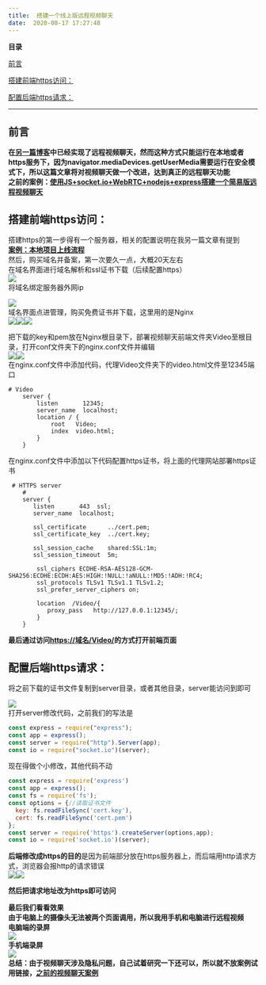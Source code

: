 ```yaml
---
title:  搭建一个线上版远程视频聊天 
date:  2020-08-17 17:27:48 
---
```

**目录**

[前言](#%E5%89%8D%E8%A8%80)

[搭建前端https访问：](#%E6%90%AD%E5%BB%BA%E5%89%8D%E7%AB%AFhttps%E8%AE%BF%E9%97%AE%EF%BC%9A)

[配置后端https请求：](#%E9%85%8D%E7%BD%AE%E5%90%8E%E7%AB%AFhttps%E8%AF%B7%E6%B1%82%EF%BC%9A)

---

## 前言

**在[另一篇博客](https://blog.csdn.net/time_____/article/details/104801205)中已经实现了远程视频聊天，然而这种方式只能运行在本地或者https服务下，因为navigator.mediaDevices.getUserMedia需要运行在安全模式下，所以这篇文章将对视频聊天做一个改进，达到真正的远程聊天功能  
之前的案例：[使用JS+socket.io+WebRTC+nodejs+express搭建一个简易版远程视频聊天](https://blog.csdn.net/time_____/article/details/104801205)**

## **搭建前端https访问：**

搭建https的第一步得有一个服务器，相关的配置说明在我另一篇文章有提到  
**[案例：本地项目上线流程](https://blog.csdn.net/time_____/article/details/104439713)**  
然后，购买域名并备案，第一次要久一点，大概20天左右  
在域名界面进行域名解析和ssl证书下载（后续配置https）  
![](https://img-blog.csdnimg.cn/20200817114950588.png)  
将域名绑定服务器外网ip

![](https://img-blog.csdnimg.cn/20200817115151901.png)  
域名界面点进管理，购买免费证书并下载，这里用的是Nginx  
![](https://img-blog.csdnimg.cn/20200817115741565.png?x-oss-processimage/watermark,type_ZmFuZ3poZW5naGVpdGk,shadow_10,text_aHR0cHM6Ly9ibG9nLmNzZG4ubmV0L3RpbWVfX19fXw,size_16,color_FFFFFF,t_70)![](https://img-blog.csdnimg.cn/20200817115604189.png?x-oss-processimage/watermark,type_ZmFuZ3poZW5naGVpdGk,shadow_10,text_aHR0cHM6Ly9ibG9nLmNzZG4ubmV0L3RpbWVfX19fXw,size_16,color_FFFFFF,t_70)![](https://img-blog.csdnimg.cn/20200817115910986.png?x-oss-processimage/watermark,type_ZmFuZ3poZW5naGVpdGk,shadow_10,text_aHR0cHM6Ly9ibG9nLmNzZG4ubmV0L3RpbWVfX19fXw,size_16,color_FFFFFF,t_70)

把下载的key和pem放在Nginx根目录下，部署视频聊天前端文件夹Video至根目录，打开conf文件夹下的nginx.conf文件并编辑  
![](https://img-blog.csdnimg.cn/20200817152152668.png?x-oss-processimage/watermark,type_ZmFuZ3poZW5naGVpdGk,shadow_10,text_aHR0cHM6Ly9ibG9nLmNzZG4ubmV0L3RpbWVfX19fXw,size_16,color_FFFFFF,t_70)![](https://img-blog.csdnimg.cn/20200817145531110.png?x-oss-processimage/watermark,type_ZmFuZ3poZW5naGVpdGk,shadow_10,text_aHR0cHM6Ly9ibG9nLmNzZG4ubmV0L3RpbWVfX19fXw,size_16,color_FFFFFF,t_70)  
在nginx.conf文件中添加代码，代理Video文件夹下的video.html文件至12345端口

```
# Video
    server {
        listen       12345;
        server_name  localhost;
        location / {
            root   Video;
            index  video.html;
        }
    }
```

在nginx.conf文件中添加以下代码配置https证书，将上面的代理网站部署https证书

```
 # HTTPS server
    #
    server {
       listen       443  ssl;
       server_name  localhost;

       ssl_certificate      ../cert.pem;
       ssl_certificate_key  ../cert.key;

       ssl_session_cache    shared:SSL:1m;
       ssl_session_timeout  5m;

        ssl_ciphers ECDHE-RSA-AES128-GCM-SHA256:ECDHE:ECDH:AES:HIGH:!NULL:!aNULL:!MD5:!ADH:!RC4;
        ssl_protocols TLSv1 TLSv1.1 TLSv1.2;
        ssl_prefer_server_ciphers on;

        location  /Video/{
           proxy_pass   http://127.0.0.1:12345/;
        }
    }
```

**最后通过访问[https://域名/Video/]()的方式打开前端页面**

## **配置后端https请求：**

将之前下载的证书文件复制到server目录，或者其他目录，server能访问到即可

![](https://img-blog.csdnimg.cn/20200817154313619.png)  
打开server修改代码，之前我们的写法是

```javascript
const express = require("express");
const app = express();
const server = require("http").Server(app);
const io = require("socket.io")(server);
```

现在得做个小修改，其他代码不动

```javascript
const express = require('express')
const app = express();
const fs = require('fs');
const options = {//读取证书文件
  key: fs.readFileSync('cert.key'),
  cert: fs.readFileSync('cert.pem')
};
const server = require('https').createServer(options,app);
const io = require('socket.io')(server);
```

**后端修改成https的目的**是因为前端部分放在https服务器上，而后端用http请求方式，浏览器会报http的请求错误  
![](https://img-blog.csdnimg.cn/20200817160942504.png)![](https://img-blog.csdnimg.cn/20200817160220448.png)

**然后把请求地址改为https即可访问**

**最后我们看看效果  
由于电脑上的摄像头无法被两个页面调用，所以我用手机和电脑进行远程视频  
电脑端的录屏**  
![](https://img-blog.csdnimg.cn/20200817171142829.gif)  
**手机端录屏**  
![](https://img-blog.csdnimg.cn/20200817171521268.gif)  
**总结：由于视频聊天涉及隐私问题，自己试着研究一下还可以，所以就不放案例试用链接，[之前的视频聊天案例](https://gitee.com/DieHunter/myCode/tree/master/videoSteam)**